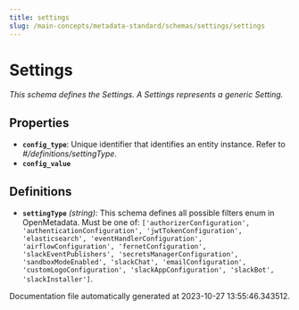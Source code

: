```yaml
---
title: settings
slug: /main-concepts/metadata-standard/schemas/settings/settings
---
```


# Settings

*This schema defines the Settings. A Settings represents a generic Setting.*

## Properties

- **`config_type`**: Unique identifier that identifies an entity instance. Refer to *#/definitions/settingType*.
- **`config_value`**
## Definitions

- **`settingType`** *(string)*: This schema defines all possible filters enum in OpenMetadata. Must be one of: `['authorizerConfiguration', 'authenticationConfiguration', 'jwtTokenConfiguration', 'elasticsearch', 'eventHandlerConfiguration', 'airflowConfiguration', 'fernetConfiguration', 'slackEventPublishers', 'secretsManagerConfiguration', 'sandboxModeEnabled', 'slackChat', 'emailConfiguration', 'customLogoConfiguration', 'slackAppConfiguration', 'slackBot', 'slackInstaller']`.


Documentation file automatically generated at 2023-10-27 13:55:46.343512.
